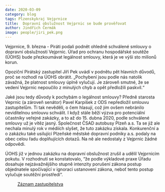```yaml
---
date: 2020-03-09
category: blog
tags: Plzenskykraj Vejprnice 
title:  Dopravní obslužnost Vejprnic se bude prověřovat
author: Jindřich Čermák
image: people/jiri_pek.png
---
```


Vejprnice, 9. března - Piráti podali podnět ohledně schválené smlouvy o dopravní obslužnosti Vejprnic. Úřad pro ochranu hospodářské soutěže (ÚOHS) bude přezkoumávat legálnost smlouvy, která je ve výši sto milionů korun.

Opoziční Pirátský zastupitel Jiří Pek uvádí v podnětu pět hlavních důvodů, proč se rozhodl na ÚOHS obrátit. „Pochybení jsou podle nás natolik závažná, že platnost smlouvy úplně vylučují. Je zároveň smutné, že se vedení Vejprnic nepoučilo z minulých chyb a opět předložili paskvil.“

Jaké jsou tedy důvody k pochybám o legálnost smlouvy? Předně starosta Veprnic (a zároveň senátor) Pavel Karpíšek z ODS nepředložil smlouvu zastupitelům. Ti tak nevěděli, o čem hlasují, což jim ovšem nebránilo neviditelnou smlouvu schválit.  I když stále běží výzva pro potenciální účastníky veřejné zakázky, a to až do 15. dubna 2020, podle schválené smlouvy už je vítěz jasný. Společnost ČSAD autobusy Plzeň a.s. Ta se již ale nechala minulý rok v médiích slyšet, že tuto zakázku získala. Konkurenční a o zakázku také usilující Plzeňské městské dopravní podniky a.s. podaly na obec celou řadu doplňujících dotazů. Na ně ale nedostaly z Vejprnic žádné odpovědi.

ÚOHS již v jednou zakázku na dopravní obslužnost zrušil a udělil Vejprnicím pokutu. V rozhodnutí se konstatovalo, “že podle výkladové praxe Úřadu dosahuje nejzávažnějšího stupně intenzity porušení zákona postup objednatele spočívající v ignoraci ustanovení zákona, neboť tento postup vylučuje soutěžní prostředí“.

<dd><a href="https://youtu.be/cL6Q56-2SFY?t=589">Záznam zastupitelstva</a></dd>
